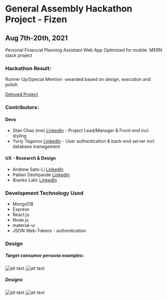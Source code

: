 # General Assembly Hackathon Project - Fizen
## Aug 7th-20th, 2021

Personal Financial Planning Assistant Web App Optimized for mobile. MERN stack project

### Hackathon Result:
Runner Up/Special Mention
-awarded based on design, execution and polish

[Deloyed Project](http://taganov.net:2015/)

### Contributors:
#### Devs
- Stan Chao (me) [LinkedIn](https://www.linkedin.com/in/stan-chao-dev/) - Project Lead/Manager & Front-end incl. styling
- Yuriy Taganov [LinkedIn](https://www.linkedin.com/in/yuriy-yashkir/) - User authentication & back-end server incl. database management
#### UX - Research & Design
- Andrew Sato-Li [LinkedIn](https://www.linkedin.com/in/andrew-sato-li/)
- Pallavi Deshpande [LinkedIn](https://www.linkedin.com/in/pallavi-deshpandes/)
- Branko Lalic [LinkedIn](https://www.linkedin.com/in/brankolalic/)

### Development Technology Used
- MongoDB
- Express
- React.js
- Node.js
- material-ui
- JSON Web-Tokens - authentication

### Design
##### Target consumer persona examples:
![alt text](https://i.imgur.com/Ypc9ndl.png "Sample consumer #1") ![alt text](https://i.imgur.com/UFkSZyp.png "Sample consumer #2")
##### Designs
![alt text](https://i.imgur.com/NrzO0NS.png "Wireframes part #1")
![alt text](https://i.imgur.com/QsD9ity.png "Wireframes part #2")
